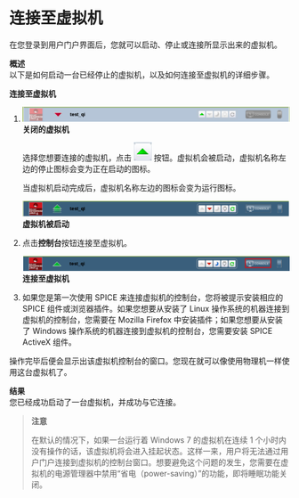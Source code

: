 # 连接至虚拟机

在您登录到用户门户界面后，您就可以启动、停止或连接所显示出来的虚拟机。

**概述**<br/>
以下是如何启动一台已经停止的虚拟机，以及如何连接至虚拟机的详细步骤。

**连接至虚拟机**

1. ![turnedoffVM](../images/turnedoffVM.png)
   **关闭的虚拟机**
   
   选择您想要连接的虚拟机，点击 ![startButton](../images/startButton.png) 按钮。虚拟机会被启动，虚拟机名称左边的停止图标会变为正在启动的图标。

   当虚拟机启动完成后，虚拟机名称左边的图标会变为运行图标。   

   ![turnedonVM](../images/turnedonVM.png)
   **虚拟机被启动**

2. 点击**控制台**按钮连接至虚拟机。

   ![connectedVM](../images/connectedVM.png)
   **连接至虚拟机**

3. 如果您是第一次使用 SPICE 来连接虚拟机的控制台，您将被提示安装相应的 SPICE 组件或浏览器插件。如果您想要从安装了 Linux 操作系统的机器连接到虚拟机的控制台，您需要在 Mozilla Firefox 中安装插件；如果您想要从安装了 Windows 操作系统的机器连接到虚拟机的控制台，您需要安装 SPICE ActiveX 组件。

操作完毕后便会显示出该虚拟机控制台的窗口。您现在就可以像使用物理机一样使用这台虚拟机了。

**结果**<br/>
您已经成功启动了一台虚拟机，并成功与它连接。

> **注意**
>
> 在默认的情况下，如果一台运行着 Windows 7 的虚拟机在连续 1 个小时内没有操作的话，该虚拟机将会进入挂起状态。这样一来，用户将无法通过用户门户连接到虚拟机的控制台窗口。想要避免这个问题的发生，您需要在虚拟机的电源管理器中禁用“省电（power-saving）”的功能，即将睡眠功能关闭。

